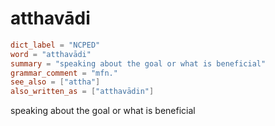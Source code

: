 # atthavādi

``` toml
dict_label = "NCPED"
word = "atthavādi"
summary = "speaking about the goal or what is beneficial"
grammar_comment = "mfn."
see_also = ["attha"]
also_written_as = ["atthavādin"]
```

speaking about the goal or what is beneficial

